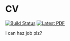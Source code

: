 # CV

[![Build Status](https://github.com/adrn/cv/actions/workflows/build.yml/badge.svg)](https://github.com/adrn/cv/actions/workflows/build.yml)
[![Latest PDF](https://img.shields.io/badge/PDF-latest-orange.svg)](http://adrian.pw/cv/pdf/PriceWhelan-cv.pdf)

I can haz job plz?
